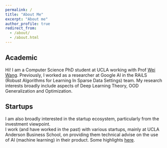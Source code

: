 ```yaml
---
permalink: /
title: "About Me"
excerpt: "About me"
author_profile: true
redirect_from:
  - /about/
  - /about.html
---
```


## Academic 
Hi! I am a Computer Science PhD student at UCLA working with Prof [Wei Wang](http://web.cs.ucla.edu/~weiwang/).
Previously, I worked as a researcher at Google AI in the RAiLS (Robust Algorithms for Learning In Sparse Data Settings) team. My research interests broadly include aspects of Deep Learning Theory, OOD Generalization and Optimization. <!--- with primary works in spatio-temporal modelling, distribution shifts, fairness and learning from labelled proportions. -->

<!-- Before that, I finished my undergraduate in Computer Science and Engineering at [Indian Institute of Technology, Hyderabad](https://www.iith.ac.in/) where I worked under the supervision of [Dr. Manohar Kaul](https://www.iith.ac.in/~mkaul/).
 -->
<!-- My research interests broadly include *Optimization*, *OOD Generalization* and *Deep Learning Theory*. *Graph Representation Learning*, *Knowledge Graphs*, *Natural Language Processing*, *Topological Analysis of Neural Networks* and *Explainability and Interpretability of Deep Neural Networks*.
 -->
 ## Startups
I am also broadly interested in the startup ecosystem, particularly from the investment viewpoint.<br />
I work (and have worked in the past) with various startups, mainly at UCLA Anderson Business School, on providing them technical advise on the use of AI (machine learning) in their product. Some highlights [here](https://chauhanjatin10.github.io/startups/).
 

